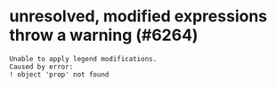 # unresolved, modified expressions throw a warning (#6264)

    Unable to apply legend modifications.
    Caused by error:
    ! object 'prop' not found

